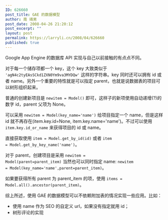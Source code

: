 ```yaml
---
ID: 626660
post_title: GAE 的数据模型
author: 南 靖男
post_date: 2008-04-26 21:20:12
post_excerpt: ""
layout: post
permalink: https://larryli.cn/2008/04/626660
published: true
---
```

Google App Engine 的数据库 API 实现与自己以前接触的有点点不同。

对于每一个储存项都一个 key，这个 key 大致类似于 <code>'agN4c2tyEAsSCkd1ZXN0Ym9va3MYDQw'</code> 这样的字符串。key 同时还可以拥有 id 或者 name。另外一个重要的特性就是可以指定 parent，也就是说数据表的项目可以树形组织起来。

普通的创建新项目是 <code>newitem = Model()</code> 即可，这样子的新项使用自动递增(?)的数字 id，parent 父项为 None。

可以采用 <code>newitem = Model(key_name='name')</code> 给项目指定一个 name，但是这样 id 就不再存在(item.key.id=None, item.key.name='name')。不过可以使用 <code>item.key.id_or_name</code> 来获得项目的 id 或 name。

直接获取使用 <code>item = Model.get_by_id(id)</code> 或者 <code>item = Model.get_by_key_name('name')</code>。

对于 parent，创建项目是采用 <code>newitem = Model(parent=parent_item)</code> 当然也可以同时指定 name: <code>newitem = Model(key_name='name',parent=parent_item)</code>。

如果要获得所有 parent 为 parent_item 的项，使用 <code>items = Model.all().ancestor(parent_item)</code>。

综上所述，使用 GAE 的数据模型可以不依赖附加表的情况实现一些应用。比如：
<ul>
	<li>使用 name 作为 SEO 的自定义 url，如果没有指定就用 id；</li>
	<li>树形评论的实现</li>
</ul>